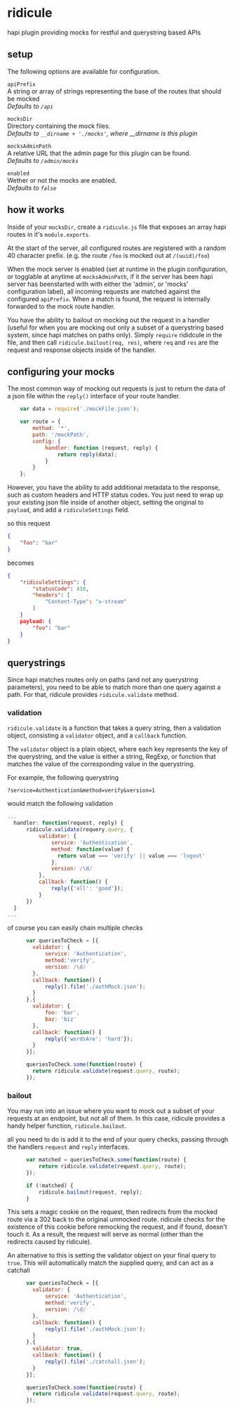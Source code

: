 # ridicule

hapi plugin providing mocks for restful and querystring based APIs

## setup

The following options are available for configuration.

  `apiPrefix`  
  A string or array of strings representing the base of the routes that should
  be mocked  
  *Defaults to `/api`*

  `mocksDir`  
  Directory containing the mock files.  
  *Defaults to `__dirname + './mocks'`, where __dirname is this plugin*

  `mocksAdminPath`  
  A relative URL that the admin page for this plugin can be found.  
  *Defaults to `/admin/mocks`*

  `enabled`  
  Wether or not the mocks are enabled.  
  *Defaults to `false`*

## how it works
Inside of your `mocksDir`, create a `ridicule.js` file that exposes an array
hapi routes in it's `module.exports`.

At the start of the server, all configured routes are registered with a
random 40 character prefix. (e.g. the route `/foo` is mocked out at `/(uuid)/foo`)

When the mock server is enabled (set at runtime in the plugin configuration, or
togglable at anytime at `mocksAdminPath`, if it the server has been hapi server 
has beenstarted with with either the 'admin', or 'mocks' configuration label), all
incoming requests are matched against the configured `apiPrefix`. When a match
is found, the request is internally forwarded to the mock route handler.

You have the ability to bailout on mocking out the request in a handler (useful for
when you are mocking out only a subset of a querystring based system, since hapi
matches on paths only). Simply `require` rididcule in the file, and then call
`ridicule.bailout(req, res)`, where `req` and `res` are the request and response
objects inside of the handler.

## configuring your mocks

The most common way of mocking out requests is just to return the data of a json
file within the `reply()` interface of your route handler.

``` javascript
    var data = require('./mockFile.json');

    var route = {
        method: '*',
        path: '/mockPath',
        config: {
            handler: function (request, reply) {
                return reply(data);
            }
        }
    };
```

However, you have the ability to add additional metadata to the response, such as
custom headers and HTTP status codes.
You just need to wrap up your existing json file inside of another object,
setting the original to `payload`, and add a `ridiculeSettings` field.

so this request

```json
{
    "foo": "bar"
}
```

becomes
```json
{
    "ridiculeSettings": {
        "statusCode": 418,
        "headers": [
            "Content-Type": "x-stream"
        ]
    }
    payload: {
        "foo": "bar"
    }
}
```

## querystrings

Since hapi matches routes only on paths (and not any querystring parameters),
you need to be able to match more than one query against a path. For that,
ridicule provides `ridicule.validate` method.

### validation

`ridicule.validate` is a function that takes a query string, then a validation
object, consisting a `validator` object, and a `callback` function.

The `validator` object is a plain object, where each key represents the key of
the querystring, and the value is either a string, RegExp, or function that
matches the value of the corresponding value in the querystring.

For example, the following querystring

`?service=Authentication&method=verify&version=1`

would match the following validation

```javascript
...
  handler: function(request, reply) {
      ridicule.validate(requery.query, {
          validator: {
              service: 'Authentication',
              method: function(value) {
                return value === 'verify' || value === 'logout'
              },
              version: /\d/
          },
          callback: function() {
              reply({'all': 'good'});
          }
      })
  }
...
```

of course you can easily chain multiple checks

```javascript
      var queriesToCheck = [{
        validator: {
            service: 'Authentication',
            method:'verify',
            version: /\d/
        },
        callback: function() {
            reply().file('./authMock.json');
        }
      },{
        validator: {
            foo: 'bar',
            baz: 'biz'
        },
        callback: function() {
            reply({'wordsAre': 'hard'});
        }
      }];

      queriesToCheck.some(function(route) {
        return ridicule.validate(request.query, route);
      });
```

### bailout

You may run into an issue where you want to mock out a subset of your requests at
an endpoint, but not all of them. In this case, ridicule provides a handy helper
function, `ridicule.bailout`.

all you need to do is add it to the end of your query checks, passing through
the handlers `request` and `reply` interfaces.

```javascript
      var matched = queriesToCheck.some(function(route) {
          return ridicule.validate(request.query, route);
      });

      if (!matched) {
          ridicule.bailout(request, reply);
      }
```

This sets a magic cookie on the request, then redirects from the mocked route via
a 302 back to the original unmocked route. ridicule checks for the existence of
this cookie before remocking the request, and if found, doesn't touch it. As a
result, the request will serve as normal (other than the redirects caused by ridicule).

An alternative to this is setting the validator object on your final query to
`true`. This will automatically match the supplied query, and can act as a catchall

```javascript
      var queriesToCheck = [{
        validator: {
            service: 'Authentication',
            method:'verify',
            version: /\d/
        },
        callback: function() {
            reply().file('./authMock.json');
        }
      },{
        validator: true,
        callback: function() {
            reply().file('./catchall.json');
        }
      }];

      queriesToCheck.some(function(route) {
        return ridicule.validate(request.query, route);
      });
```
